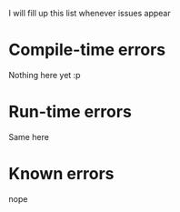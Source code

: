 I will fill up this list whenever issues appear

# Compile-time errors

Nothing here yet :p

# Run-time errors

Same here

# Known errors

nope